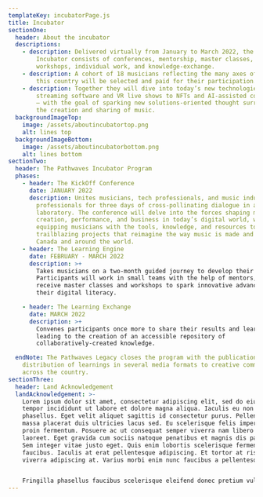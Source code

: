```yaml
---
templateKey: incubatorPage.js
title: Incubator
sectionOne:
  header: About the incubator
  descriptions:
    - description: Delivered virtually from January to March 2022, the Pathwaves
        Incubator consists of conferences, mentorship, master classes,
        workshops, individual work, and knowledge-exchange.
    - description: A cohort of 18 musicians reflecting the many axes of diversity in
        this country will be selected and paid for their participation.
    - description: Together they will dive into today’s new technologies — from
        streaming software and VR live shows to NFTs and AI-assisted composition
        — with the goal of sparking new solutions-oriented thought surrounding
        the creation and sharing of music.
  backgroundImageTop:
    image: /assets/aboutincubatortop.png
    alt: lines top
  backgroundImageBottom:
    image: /assets/aboutincubatorbottom.png
    alt: lines bottom
sectionTwo:
  header: The Pathwaves Incubator Program
  phases:
    - header: The KickOff Conference
      date: JANUARY 2022
      description: Unites musicians, tech professionals, and music industry
        professionals for three days of cross-pollinating dialogue in a virtual
        laboratory. The conference will delve into the forces shaping music
        creation, performance, and business in today’s digital world, while
        equipping musicians with the tools, knowledge, and resources to conceive
        trailblazing projects that reimagine the way music is made and shared in
        Canada and around the world.
    - header: The Learning Engine
      date: FEBRUARY - MARCH 2022
      description: >+
        Takes musicians on a two-month guided journey to develop their projects.
        Participants will work in small teams with the help of mentors, and will
        receive master classes and workshops to spark innovative advancements in
        their digital literacy.

    - header: The Learning Exchange
      date: MARCH 2022
      description: >+
        Convenes participants once more to share their results and learnings,
        leading to the creation of an accessible repository of
        collaboratively-created knowledge.

  endNote: The Pathwaves Legacy closes the program with the publication and
    distribution of learnings in several media formats to creative communities
    across the country.
sectionThree:
  header: Land Acknowledgement
  landAcknowledgement: >-
    Lorem ipsum dolor sit amet, consectetur adipiscing elit, sed do eiusmod
    tempor incididunt ut labore et dolore magna aliqua. Iaculis eu non diam
    phasellus. Eget velit aliquet sagittis id consectetur purus. Pellentesque
    massa placerat duis ultricies lacus sed. Eu scelerisque felis imperdiet
    proin fermentum. Posuere ac ut consequat semper viverra nam libero justo
    laoreet. Eget gravida cum sociis natoque penatibus et magnis dis parturient.
    Sem integer vitae justo eget. Quis enim lobortis scelerisque fermentum dui
    faucibus. Iaculis at erat pellentesque adipiscing. Et tortor at risus
    viverra adipiscing at. Varius morbi enim nunc faucibus a pellentesque sit.


    Fringilla phasellus faucibus scelerisque eleifend donec pretium vulputate. Pellentesque id nibh tortor id aliquet lectus proin nibh nisl. Ac feugiat sed lectus vestibulum mattis ullamcorper velit sed. Justo donec enim diam vulputate ut pharetra. Turpis massa tincidunt dui ut ornare lectus sit amet. Nullam eget felis eget nunc lobortis mattis. Augue eget arcu dictum varius duis at. Morbi enim nunc faucibus a pellentesque sit. Vulputate enim nulla aliquet porttitor. Maecenas volutpat blandit aliquam etiam erat velit. Volutpat maecenas volutpat blandit aliquam. Facilisi nullam vehicula ipsum a. Neque sodales ut etiam sit amet nisl purus. Porttitor massa id neque aliquam vestibulum. Sit amet porttitor eget dolor morbi. Phasellus faucibus scelerisque eleifend donec pretium vulputate sapien nec sagittis. Pretium quam vulputate dignissim suspendisse.
---
```

